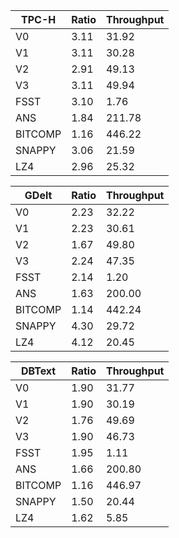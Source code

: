 | TPC-H   | Ratio | Throughput |
|---------|-------|------------|
| V0      | 3.11  | 31.92      |
| V1      | 3.11  | 30.28      |
| V2      | 2.91  | 49.13      |
| V3      | 3.11  | 49.94      |
| FSST    | 3.10  | 1.76       |
| ANS     | 1.84  | 211.78     |
| BITCOMP | 1.16  | 446.22     |
| SNAPPY  | 3.06  | 21.59      |
| LZ4     | 2.96  | 25.32      |

| GDelt   | Ratio | Throughput |
|---------|-------|------------|
| V0      | 2.23  | 32.22      |
| V1      | 2.23  | 30.61      |
| V2      | 1.67  | 49.80      |
| V3      | 2.24  | 47.35      |
| FSST    | 2.14  | 1.20       |
| ANS     | 1.63  | 200.00     |
| BITCOMP | 1.14  | 442.24     |
| SNAPPY  | 4.30  | 29.72      |
| LZ4     | 4.12  | 20.45      |

| DBText  | Ratio | Throughput |
|---------|-------|------------|
| V0      | 1.90  | 31.77      |
| V1      | 1.90  | 30.19      |
| V2      | 1.76  | 49.69      |
| V3      | 1.90  | 46.73      |
| FSST    | 1.95  | 1.11       |
| ANS     | 1.66  | 200.80     |
| BITCOMP | 1.16  | 446.97     |
| SNAPPY  | 1.50  | 20.44      |
| LZ4     | 1.62  | 5.85       |

